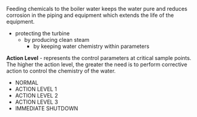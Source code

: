 Feeding chemicals to the boiler water keeps the water pure and reduces corrosion in the piping and equipment which extends the life of the equipment.

-	protecting the turbine
	-	by producing clean steam
		-	by keeping water chemistry within parameters

**Action Level** - represents the control parameters at critical sample points. The higher the action level, the greater the need is to perform corrective action to control the chemistry of the water.
-	NORMAL
-	ACTION LEVEL 1
-	ACTION LEVEL 2
-	ACTION LEVEL 3
-	IMMEDIATE SHUTDOWN

